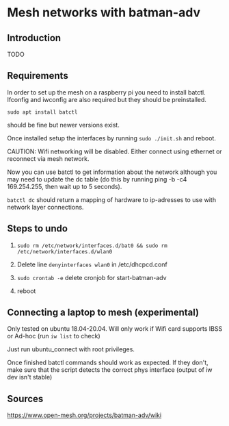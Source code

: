 # Mesh networks with batman-adv


## Introduction
TODO


## Requirements

In order to set up the mesh on a raspberry pi you need to install batctl. Ifconfig and iwconfig are also required but they should be preinstalled.
``` 
sudo apt install batctl 
```
should be fine but newer versions exist.

Once installed setup the interfaces by running ```sudo ./init.sh``` and reboot.

CAUTION: Wifi networking will be disabled. Either connect using ethernet or reconnect via mesh network.

Now you can use batctl to get information about the network although you may need to update the dc table (do this by running ping -b -c4 169.254.255, then wait up to 5 seconds).

``` batctl dc ``` should return a mapping of hardware to ip-adresses to use with network layer connections.

## Steps to undo

1. ```sudo rm /etc/network/interfaces.d/bat0 && sudo rm /etc/network/interfaces.d/wlan0```

2. Delete line ```denyinterfaces wlan0``` in /etc/dhcpcd.conf

3. ```sudo crontab -e``` delete cronjob for start-batman-adv

4. reboot

## Connecting a laptop to mesh (experimental)

Only tested on ubuntu 18.04-20.04. Will only work if Wifi card supports IBSS or Ad-hoc (run ```iw list``` to check)

Just run ubuntu_connect with root privileges.

Once finished batctl commands should work as expected. If they don't, make sure that the script detects the correct phys interface (output of iw dev isn't stable)


## Sources

https://www.open-mesh.org/projects/batman-adv/wiki
